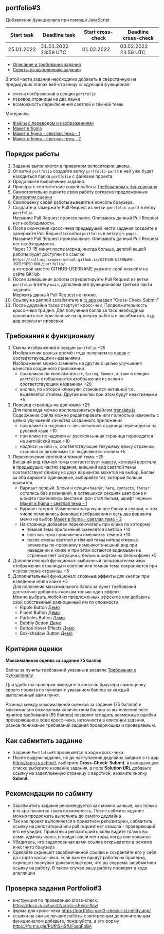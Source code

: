 ## portfolio#3
Добавление функционала при помощи JavaScript

| Start task | Deadline task        | Start cross-check | Deadline cross-check |
|------------|----------------------|-------------------|----------------------|
| 25.01.2022 | 31.01.2022 23:59 UTC | 01.02.2022        | 03.02.2022 23:59 UTC |

- [Описание и требования задания](portfolio.md)
- [Советы по выполнению задания](portfolio-part3-hints.md)  

В этой части задания необходимо добавить в свёрстанную на предыдущих этапах веб-страницу следующий функционал:
- смена изображений в секции `portfolio`
- перевод страницы на два языка
- возможность переключения светлой и тёмной темы

Материалы:
- [Файлы с переводом и изображениями](https://github.com/rolling-scopes-school/file-storage/tree/portfolio)
- [Макет в figma](https://www.figma.com/file/1A1SJ7FYyMUiBqhU3WUiBI/Portfolio)
- [Макет в figma - светлая тема - 1](https://www.figma.com/file/YA7AnQ2Rcu4mlcd9mXf2T0/Portfolio-white-1)
- [Макет в figma - светлая тема - 2](https://www.figma.com/file/2ahDSndVsPeIN7IxQbLcrg/Portfolio-white-2)

## Порядок работы

1. Задание выполняется в приватном репозитории школы.  
2. От ветки `portfolio` создайте ветку `portfolio-part3` в ней уже будет находиться папка `portfolio` с файлами проекта
3. Продолжите выполнение задания.  
4. Проверьте соответствие вашей работы [Требованиям к функционалу](#требования-к-функционалу)  
5. Cамостоятельно оцените свою работу согласно предложенным [Критериям оценки](#критерии-оценки)
6. Самооценку своей работы выведите в консоль браузера. 
7. Создайте и замержите Pull Request из ветки `portfolio-part3` в ветку `portfolio`.  
Название Pull Request произвольное. Описывать данный Pull Request нет необходимости.  
8. После окончания кросс-чека предыдущей части задания создайте и замержите Pull Request из ветки `portfolio` в ветку `gh-pages`.  
Название Pull Request произвольное. Описывать данный Pull Request нет необходимости.  
Через 10-15 минут после мержа, иногда больше, деплой вашей работы будет доступен по ссылке  
`https://rolling-scopes-school.github.io/GITHUB-USERNAME-JSFEPRESCHOOL/portfolio/`  
в которой вместо GITHUB-USERNAME укажите свой никнейм на сайте GitHub
8. После завершения работы отредактируйте Pull Request из ветки `portfolio` в ветку `main`, дополнив его функционалом третьей части задания.  
Мержить данный Pull Request не нужно. 
9. Ссылку на деплой засабмитьте в [rs app](https://app.rs.school/) раздел "Cross-Check Submit"
10. После дедлайна таска стартует кросс-чек. Продолжительность кросс-чека три дня. Для получения балла за таск необходимо проверить все присланные на проверку работы и засабмитить в [rs app](https://app.rs.school/) результат проверки.

## Требования к функционалу
1. Смена изображений в секции `portfolio` +25  
   Изображения разных времён года получаем из [папок](https://github.com/rolling-scopes-school/file-storage/tree/portfolio/assets/img) с соответствующими названиями  
   Изображения можно заменить на другие с целью улучшения качества созданного приложения
   - при кликах по кнопкам `Winter`, `Spring`, `Summer`, `Autumn` в секции `portfolio` отображаются изображения из папки с соответствующим названием +20
   - кнопка, по которой кликнули, становится активной т.е. выделяется стилем. Другие кнопки при этом будут неактивными +5
2. Перевод страницы на два языка +25  
   Для перевода можно воспользоваться файлом [translate.js](https://github.com/rolling-scopes-school/file-storage/blob/portfolio/translate.js)  
   Содержание файла можно редактировать или полностью изменить с целью улучшения качества созданного приложения
   - при клике по надписи `ru` англоязычная страница переводится на русский язык +10
   - при клике по надписи `en` русскоязычная страница переводится на английский язык +10
   - надписи `en` или `ru`, соответствующие текущему языку страницы, становятся активными т.е. выделяются стилем +5
3. Переключение светлой и тёмной темы +25  
   Внешний вид тёмной темы соответствует [макету](https://www.figma.com/file/1A1SJ7FYyMUiBqhU3WUiBI/Portfolio), который верстали в предыдущих частях задания, внешний вид светлой темы соответствует одному из двух вариантов макетов на выбор. Баллы за оба варианта одинаковые, выбирайте тот, который больше нравится.
      - Вариант первый. Блоки и секции `header`, `hero`, `contacts`, `footer` остались без изменений, в оставшихся секциях цвет фона и шрифта поменялись местами: фон стал белым, шрифт черным [Макет в figma - светлая тема - 1](https://www.figma.com/file/YA7AnQ2Rcu4mlcd9mXf2T0/Portfolio-white-1)
      - Вариант второй. Изменения затронули все блоки и секции, в том числе поменялись фоновые изображения и есть два варианта меню на выбор [Макет в figma - светлая тема - 2](https://www.figma.com/file/2ahDSndVsPeIN7IxQbLcrg/Portfolio-white-2)
   - На страницу добавлен переключатель при клике по которому: 
      - тёмная тема приложения сменяется светлой +10
      - светлая тема приложения сменяется тёмной +10
      - после смены светлой и тёмной темы интерактивные элементы по-прежнему изменяют внешний вид при наведении и клике и при этом остаются видимыми на странице (нет ситуации с белым шрифтом на белом фоне) +5
4. Дополнительный функционал: выбранный пользователем язык отображения страницы и светлая или тёмная тема сохраняются при перезагрузке страницы +5  
5. Дополнительный функционал: сложные эффекты для кнопок при наведении и/или клике +5  
   Для получения максимального балла за пункт требований достаточно добавить кнопкам только один эффект  
   Можно выбрать любой из предложенных эффектов или добавить свой собственный равноценный им по сложности      
   - Ripple Button [Демо](https://codepen.io/irinainina/pen/qBPormJ)
   - Fluent Button [Демо](https://codepen.io/d2phap/full/rpJEaK)
   - Particles Button [Демо](https://codepen.io/chandrashekhar/pen/JLxvBG)
   - Bubbly Button [Демо](https://codepen.io/irinainina/pen/XWJmajM)
   - Button Hover Effects [Демо](https://codepen.io/kjbrum/pen/wBBLXx)
   - Box-shadow Button [Демо](https://codepen.io/wwer91/pen/wRWJme)

## Критерии оценки

**Максимальная оценка за задание 75 баллов**  

Баллы за пункты требований указаны в разделе [Требования к функционалу](#требования-к-функционалу)

Для удобства проверки выведите в консоль браузера самооценку своего проекта по пунктам с указанием баллов за каждый выполненный вами пункт.

Разница между максимальной оценкой за задание (75 баллов) и максимально возможным количеством баллов за выполнение всех пунктов требований (85 баллов) позволит сгладить возможные ошибки проверяющих в ходе кросс-чека, неточности в описании задания, разное понимание требований задания проверяющим и проверяемым.

## Как сабмитить задание
- Задание `Portfolio#3` проверяется в ходе кросс-чека.  
- После выдачи задания, но до наступления дедлайна зайдите в rs app https://app.rs.school/, выберите **Cross-Check: Submit**, в выпадающем списке выберите название задания, в поле **Solution URL** добавьте ссылку на задеплоенную страницу с вёрсткой, нажмите кнопку **Submit**.  

## Рекомендации по сабмиту
- Засабмитить задание рекомендуется как можно раньше, как только в rs app появится такая возможность. После сабмита задание можно продолжать выполнять до самого дедлайна
- Так как проект выполняется в приватном репозитории, сабмитить ссылку на репозиторий или pull request нет смысла - проверяющий его не увидит. Приватный репозиторий школы видите только вы сами, админы курса, и увидят ваши менторы, когда они появятся 
- Убедитесь, что задеплоенная вами ссылка открывается в режиме инкогнито браузера
- Сделайте скриншот засабмиченной ссылки и сохраняйте его у себя до старта кросс-чека. Если вам не придут работы на проверку, скриншот послужит доказательством, что вы вовремя засабмитили ссылку на работу. В таком случае вашу работу проверят в ходе апелляции

## Проверка задания Portfolio#3
- инструкция по проведению cross-check: https://docs.rs.school/#/cross-check-flow
- форма для кросс-чека https://portfolio-part3-check-list.netlify.app/
- ссылки на самые лучшие работы с интересным дополнительным функционалом добавьте, пожалуйста, в эту форму https://forms.gle/PUfhSHSfUFosqFbBA